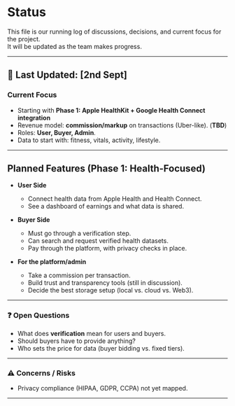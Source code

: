 # Status

This file is our running log of discussions, decisions, and current focus for the project.  
It will be updated as the team makes progress.  

---

## 📅 Last Updated: [2nd Sept]

###  Current Focus
- Starting with **Phase 1: Apple HealthKit + Google Health Connect integration**
- Revenue model: **commission/markup** on transactions (Uber-like).  (**TBD**) 
- Roles: **User, Buyer, Admin**.  
- Data to start with: fitness, vitals, activity, lifestyle.  


---

## Planned Features (Phase 1: Health-Focused)
- **User Side**  
  - Connect health data from Apple Health and Health Connect.  
  - See a dashboard of earnings and what data is shared. 

- **Buyer Side**  
  - Must go through a verification step.  
  - Can search and request verified health datasets.  
  - Pay through the platform, with privacy checks in place.

- **For the platform/admin**  
  - Take a commission per transaction.  
  - Build trust and transparency tools (still in discussion).  
  - Decide the best storage setup (local vs. cloud vs. Web3).    

---


### ❓ Open Questions
- What does **verification** mean for users and buyers.  
- Should buyers have to provide anything?  
- Who sets the price for data (buyer bidding vs. fixed tiers).  

---

### ⚠️ Concerns / Risks
- Privacy compliance (HIPAA, GDPR, CCPA) not yet mapped.    

---
